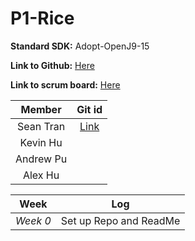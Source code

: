 # P1-Rice
**Standard SDK:** Adopt-OpenJ9-15

**Link to Github:** [Here](https://github.com/sgtran/p1---rice)

**Link to scrum board:** [Here](https://github.com/sgtran/p1---rice/projects/1)

| **Member** | **Git id** |
| :---:   | :-: |
| Sean Tran | [Link](https://github.com/sgtran) |
| Kevin Hu |  |
| Andrew Pu | |
| Alex Hu | |

| **Week** | **Log** |         
| :---:   | :-: |
| *Week 0*| Set up Repo and ReadMe |
 
